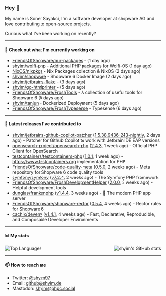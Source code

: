 ### Hey 👋

My name is Soner Sayakci, I'm a software developer at shopware AG and love contributing to open-source projects.

Curious what I've been working on recently?

---

#### 👷 Check out what I'm currently working on

- [FriendsOfShopware/nur-packages](https://github.com/FriendsOfShopware/nur-packages) -  (1 day ago)
- [shyim/wolfi-php](https://github.com/shyim/wolfi-php) - Additional PHP packages for Wolfi-OS (1 day ago)
- [NixOS/nixpkgs](https://github.com/NixOS/nixpkgs) - Nix Packages collection &amp; NixOS (2 days ago)
- [shyim/shopware](https://github.com/shyim/shopware) - Shopware 6 Docker Image (2 days ago)
- [shyim/jetbrains-flake](https://github.com/shyim/jetbrains-flake) -  (3 days ago)
- [shyim/go-htmlprinter](https://github.com/shyim/go-htmlprinter) -  (5 days ago)
- [FriendsOfShopware/FroshTools](https://github.com/FriendsOfShopware/FroshTools) - A collection of useful tools for Shopware 6 (5 days ago)
- [shyim/tanjun](https://github.com/shyim/tanjun) - Dockerized Deployment (5 days ago)
- [FriendsOfShopware/FroshTypesense](https://github.com/FriendsOfShopware/FroshTypesense) - Typesense (6 days ago)

---

#### 🔭 Latest releases I've contributed to

- [shyim/jetbrains-github-copilot-patcher](https://github.com/shyim/jetbrains-github-copilot-patcher) ([1.5.38.9436-243-nightly](https://github.com/shyim/jetbrains-github-copilot-patcher/releases/tag/1.5.38.9436-243-nightly), 2 days ago) - Patcher for Github Copilot to work with Jetbrain IDE EAP versions
- [opensearch-project/opensearch-php](https://github.com/opensearch-project/opensearch-php) ([2.4.3](https://github.com/opensearch-project/opensearch-php/releases/tag/2.4.3), 1 week ago) - Official PHP Client for OpenSearch
- [testcontainers/testcontainers-php](https://github.com/testcontainers/testcontainers-php) ([1.0.1](https://github.com/testcontainers/testcontainers-php/releases/tag/1.0.1), 1 week ago) - https://www.testcontainers.org implementation for PHP
- [FriendsOfShopware/code-quality-meta](https://github.com/FriendsOfShopware/code-quality-meta) ([0.5.0](https://github.com/FriendsOfShopware/code-quality-meta/releases/tag/0.5.0), 2 weeks ago) - Meta repository for Shopware 6 code quality tools
- [symfony/symfony](https://github.com/symfony/symfony) ([v7.2.4](https://github.com/symfony/symfony/releases/tag/v7.2.4), 2 weeks ago) - The Symfony PHP framework
- [FriendsOfShopware/FroshDevelopmentHelper](https://github.com/FriendsOfShopware/FroshDevelopmentHelper) ([2.0.0](https://github.com/FriendsOfShopware/FroshDevelopmentHelper/releases/tag/2.0.0), 3 weeks ago) - Helpful development tools
- [dunglas/frankenphp](https://github.com/dunglas/frankenphp) ([v1.4.4](https://github.com/dunglas/frankenphp/releases/tag/v1.4.4), 3 weeks ago) - 🧟 The modern PHP app server
- [FriendsOfShopware/shopware-rector](https://github.com/FriendsOfShopware/shopware-rector) ([0.5.4](https://github.com/FriendsOfShopware/shopware-rector/releases/tag/0.5.4), 4 weeks ago) - Rector rules for Shopware 6
- [cachix/devenv](https://github.com/cachix/devenv) ([v1.4.1](https://github.com/cachix/devenv/releases/tag/v1.4.1), 4 weeks ago) - Fast, Declarative, Reproducible, and Composable Developer Environments

---

#### 📊 My stats

<img align="right" alt="shyim's GitHub stats" src="https://github-readme-stats.vercel.app/api?username=shyim&count_private=1&show_icons=true&" />

![Top Languages](https://github-readme-stats.vercel.app/api/top-langs/?username=shyim)

---

#### 📫 How to reach me

- Twitter: [@shyim97](https://twitter.com/shyim97)
- Email: [github@shyim.de](mailto://github@shyim.de)
- Mastodon: <a rel="me" href="https://phpc.social/@shyim">shyim@phpc.social</a>
